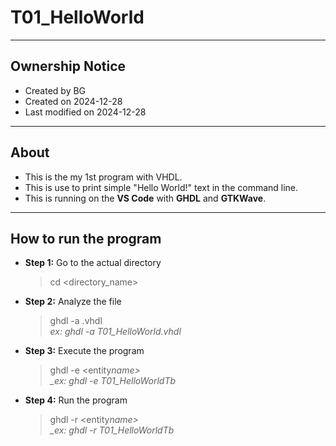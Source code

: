 # T01_HelloWorld

---

## Ownership Notice

- Created by BG
- Created on 2024-12-28
- Last modified on 2024-12-28

---

## About

- This is the my 1st program with VHDL.
- This is use to print simple "Hello World!" text in the command line.
- This is running on the **VS Code** with **GHDL** and **GTKWave**.

---

## How to run the program

- **Step 1:** Go to the actual directory<br>

  > cd <directory_name>

- **Step 2:** Analyze the file

  > ghdl -a <filename>.vhdl<br> _ex: ghdl -a T01_HelloWorld.vhdl_

- **Step 3:** Execute the program

  > ghdl -e <entity*name><br> \_ex: ghdl -e T01_HelloWorldTb*

- **Step 4:** Run the program
  > ghdl -r <entity*name><br> \_ex: ghdl -r T01_HelloWorldTb*
